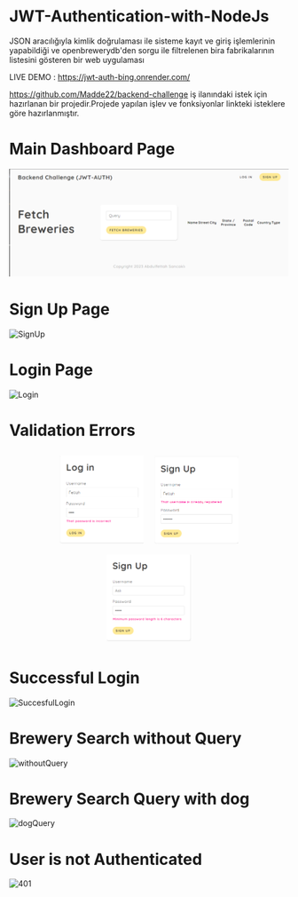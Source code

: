 # JWT-Authentication-with-NodeJs
JSON aracılığıyla kimlik doğrulaması ile sisteme kayıt ve giriş işlemlerinin yapabildiği ve openbrewerydb'den sorgu ile filtrelenen bira fabrikalarının listesini gösteren bir web uygulaması

LIVE DEMO : https://jwt-auth-bing.onrender.com/

https://github.com/Madde22/backend-challenge iş ilanındaki istek için hazırlanan bir projedir.Projede yapılan işlev ve fonksiyonlar linkteki isteklere göre hazırlanmıştır.

# Main Dashboard Page
![Dashboard](https://github.com/abdulfettahsancakli/JWT-Authentication-with-NodeJs/blob/main/images/Dashboard.png)

# Sign Up Page
![SignUp](https://github.com/abdulfettahsancakli/JWT-Authentication-with-NodeJs/assets/63500172/349b13ed-3630-42f4-86f3-30df47b16320)

# Login Page
![Login](https://github.com/abdulfettahsancakli/JWT-Authentication-with-NodeJs/assets/63500172/b12b74c5-ac72-4241-938b-ad601ea4c4e8)

# Validation Errors
<div style="display: flex; flex-wrap: wrap; justify-content: center;">
  <img src="https://github.com/abdulfettahsancakli/JWT-Authentication-with-NodeJs/blob/main/images/ValidationErrors.png" alt="Login" width="30%" style="margin: 10px;">
  <img src="https://github.com/abdulfettahsancakli/JWT-Authentication-with-NodeJs/blob/main/images/ValidationErrors2.png" alt="Signup" width="30%" style="margin: 10px;">
  <img src="https://github.com/abdulfettahsancakli/JWT-Authentication-with-NodeJs/blob/main/images/ValidationErrors3.png" alt="Login Error" width="30%" style="margin: 10px;">
</div>

# Successful Login 
![SuccesfulLogin](https://github.com/abdulfettahsancakli/JWT-Authentication-with-NodeJs/assets/63500172/1001f03d-3fa6-4e3d-940f-ee16b221a331)

# Brewery Search without Query
![withoutQuery](https://github.com/abdulfettahsancakli/JWT-Authentication-with-NodeJs/assets/63500172/6e1c44d6-538b-4c62-9b69-1a9fdf105d43)

# Brewery Search Query with dog
![dogQuery](https://github.com/abdulfettahsancakli/JWT-Authentication-with-NodeJs/assets/63500172/47021f6e-b076-48cf-bd27-d19e1c49c2be)

# User is not Authenticated
![401](https://github.com/abdulfettahsancakli/JWT-Authentication-with-NodeJs/assets/63500172/3814c32c-acf4-4c9f-bb69-0192c602a22c)


